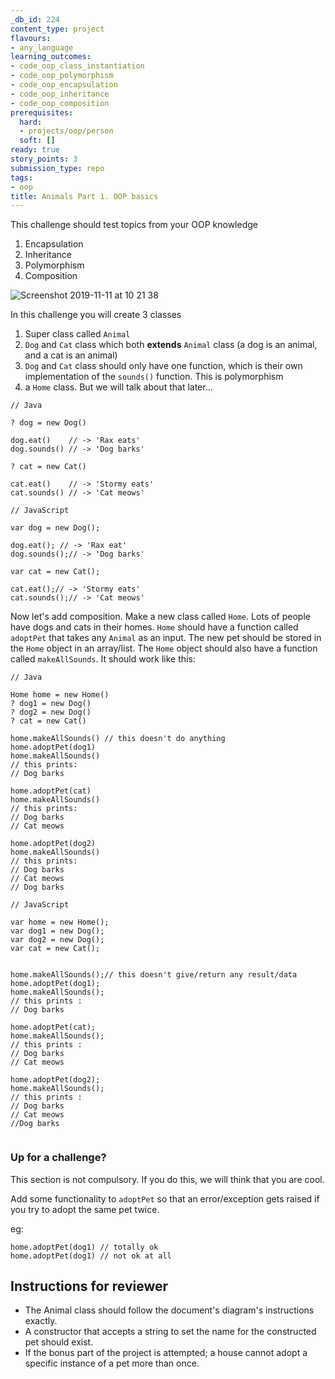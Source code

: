 ```yaml
---
_db_id: 224
content_type: project
flavours:
- any_language
learning_outcomes:
- code_oop_class_instantiation
- code_oop_polymorphism
- code_oop_encapsulation
- code_oop_inheritance
- code_oop_composition
prerequisites:
  hard:
  - projects/oop/person
  soft: []
ready: true
story_points: 3
submission_type: repo
tags:
- oop
title: Animals Part 1. OOP basics
---
```


This challenge should test topics from your OOP knowledge

1. Encapsulation
2. Inheritance
3. Polymorphism
4. Composition

![Screenshot 2019-11-11 at 10 21 38](https://user-images.githubusercontent.com/47598382/68578218-40542900-047a-11ea-9da8-02ed02d0c798.png)

In this challenge you will create 3 classes

1. Super class called `Animal`
2. `Dog` and `Cat` class which both **extends** `Animal` class (a dog is an animal, and a cat is an animal)
3. `Dog` and `Cat` class should only have one function, which is their own implementation of the `sounds()` function. This is polymorphism
4. a `Home` class. But we will talk about that later...

```
// Java

? dog = new Dog()

dog.eat()    // -> 'Rax eats'
dog.sounds() // -> 'Dog barks'

? cat = new Cat()

cat.eat()    // -> 'Stormy eats'
cat.sounds() // -> 'Cat meows'
```

```
// JavaScript

var dog = new Dog();

dog.eat(); // -> 'Rax eat'
dog.sounds();// -> 'Dog barks'

var cat = new Cat();

cat.eat();// -> 'Stormy eats'
cat.sounds();// -> 'Cat meows'

```

Now let's add composition. Make a new class called `Home`. Lots of people have dogs and cats in their homes. `Home` should have a function called `adoptPet` that takes any `Animal` as an input. The new pet should be stored in the `Home` object in an array/list. The `Home` object should also have a function called `makeAllSounds`. It should work like this:

```
// Java

Home home = new Home()
? dog1 = new Dog()
? dog2 = new Dog()
? cat = new Cat()

home.makeAllSounds() // this doesn't do anything
home.adoptPet(dog1)
home.makeAllSounds()
// this prints:
// Dog barks

home.adoptPet(cat)
home.makeAllSounds()
// this prints:
// Dog barks
// Cat meows

home.adoptPet(dog2)
home.makeAllSounds()
// this prints:
// Dog barks
// Cat meows
// Dog barks
```

```
// JavaScript

var home = new Home();
var dog1 = new Dog();
var dog2 = new Dog();
var cat = new Cat();


home.makeAllSounds();// this doesn't give/return any result/data
home.adoptPet(dog1);
home.makeAllSounds();
// this prints :
// Dog barks

home.adoptPet(cat);
home.makeAllSounds();
// this prints :
// Dog barks
// Cat meows

home.adoptPet(dog2);
home.makeAllSounds();
// this prints :
// Dog barks
// Cat meows
//Dog barks


```

### Up for a challenge?

This section is not compulsory. If you do this, we will think that you are cool.

Add some functionality to `adoptPet` so that an error/exception gets raised if you try to adopt the same pet twice.

eg:

```
home.adoptPet(dog1) // totally ok
home.adoptPet(dog1) // not ok at all
```

## Instructions for reviewer
- The Animal class should follow the document's diagram's instructions exactly.
- A constructor that accepts a string to set the name for the constructed pet should exist.
- If the bonus part of the project is attempted; a house cannot adopt a specific instance of a pet more than once.
